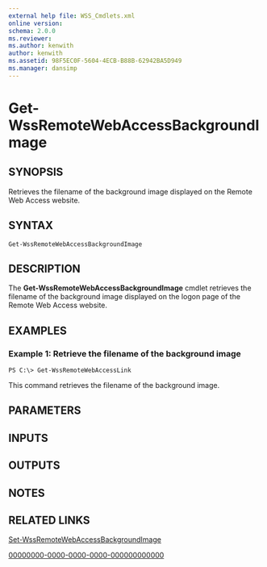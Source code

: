 ```yaml
---
external help file: WSS_Cmdlets.xml
online version: 
schema: 2.0.0
ms.reviewer:
ms.author: kenwith
author: kenwith
ms.assetid: 98F5EC0F-5604-4ECB-B88B-62942BA5D949
ms.manager: dansimp
---
```


# Get-WssRemoteWebAccessBackgroundImage

## SYNOPSIS
Retrieves the filename of the background image displayed on the Remote Web Access website.

## SYNTAX

```
Get-WssRemoteWebAccessBackgroundImage
```

## DESCRIPTION
The **Get-WssRemoteWebAccessBackgroundImage** cmdlet retrieves the filename of the background image displayed on the logon page of the Remote Web Access website.

## EXAMPLES

### Example 1: Retrieve the filename of the background image
```
PS C:\> Get-WssRemoteWebAccessLink
```

This command retrieves the filename of the background image.

## PARAMETERS

## INPUTS

## OUTPUTS

## NOTES

## RELATED LINKS

[Set-WssRemoteWebAccessBackgroundImage](./Set-WssRemoteWebAccessBackgroundImage.md)

[00000000-0000-0000-0000-000000000000](00000000-0000-0000-0000-000000000000)

